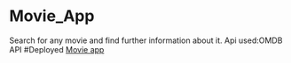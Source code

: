 # Movie_App
Search for any movie and find further information about it.
Api used:OMDB API
#Deployed
[Movie app](https://movie-searchapp.herokuapp.com/)
